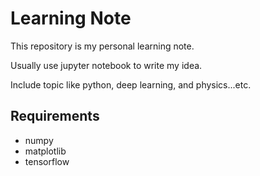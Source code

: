 # Learning Note

This repository is my personal learning note.

Usually use jupyter notebook to write my idea.

Include topic like python, deep learning, and physics...etc.

## Requirements

* numpy
* matplotlib
* tensorflow
